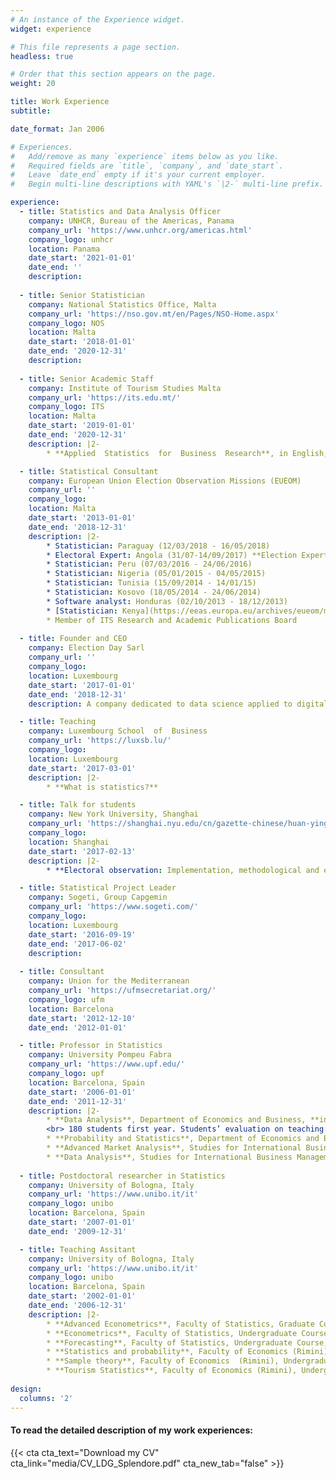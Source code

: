 ```yaml
---
# An instance of the Experience widget.
widget: experience

# This file represents a page section.
headless: true

# Order that this section appears on the page.
weight: 20

title: Work Experience
subtitle:

date_format: Jan 2006

# Experiences.
#   Add/remove as many `experience` items below as you like.
#   Required fields are `title`, `company`, and `date_start`.
#   Leave `date_end` empty if it's your current employer.
#   Begin multi-line descriptions with YAML's `|2-` multi-line prefix.

experience:
  - title: Statistics and Data Analysis Officer
    company: UNHCR, Bureau of the Americas, Panama
    company_url: 'https://www.unhcr.org/americas.html'
    company_logo: unhcr
    location: Panama
    date_start: '2021-01-01'
    date_end: ''
    description:
    
  - title: Senior Statistician
    company: National Statistics Office, Malta
    company_url: 'https://nso.gov.mt/en/Pages/NSO-Home.aspx'
    company_logo: NOS
    location: Malta
    date_start: '2018-01-01'
    date_end: '2020-12-31'
    description: 
        
  - title: Senior Academic Staff
    company: Institute of Tourism Studies Malta
    company_url: 'https://its.edu.mt/'
    company_logo: ITS
    location: Malta
    date_start: '2019-01-01'
    date_end: '2020-12-31'
    description: |2-
        * **Applied  Statistics  for  Business  Research**, in English, MBA in *International Hospitality Management*

  - title: Statistical Consultant
    company: European Union Election Observation Missions (EUEOM)
    company_url: ''
    company_logo:
    location: Malta
    date_start: '2013-01-01'
    date_end: '2018-12-31'
    description: |2-
        * Statistician: Paraguay (12/03/2018 - 16/05/2018)
        * Electoral Expert: Angola (31/07-14/09/2017) **Election Expert Mission (EEM)**
        * Statistician: Peru (07/03/2016 - 24/06/2016)
        * Statistician: Nigeria (05/01/2015 - 04/05/2015)
        * Statistician: Tunisia (15/09/2014 - 14/01/15)
        * Statistician: Kosovo (18/05/2014 - 24/06/2014)
        * Software analyst: Honduras (02/10/2013 - 18/12/2013)
        * [Statistician: Kenya](https://eeas.europa.eu/archives/eueom/missions/2013/kenya/core_team_en.htm) (19/01/2013 -05/04/2013).
        * Member of ITS Research and Academic Publications Board
        
  - title: Founder and CEO
    company: Election Day Sarl 
    company_url: ''
    company_logo:
    location: Luxembourg
    date_start: '2017-01-01'
    date_end: '2018-12-31'
    description: A company dedicated to data science applied to digital political campaigns.

  - title: Teaching
    company: Luxembourg School  of  Business
    company_url: 'https://luxsb.lu/'
    company_logo:
    location: Luxembourg
    date_start: '2017-03-01'
    description: |2-
        * **What is statistics?**

  - title: Talk for students
    company: New York University, Shanghai
    company_url: 'https://shanghai.nyu.edu/cn/gazette-chinese/huan-ying-fan-xiao-xin-xue-qi-de-di-yi-qi-hui-bao-ru-yue-er-zhi-heather-leejiao-shou'
    company_logo: 
    location: Shanghai
    date_start: '2017-02-13'
    description: |2-
        * **Electoral observation: Implementation, methodological and ethical issues**

  - title: Statistical Project Leader
    company: Sogeti, Group Capgemin
    company_url: 'https://www.sogeti.com/'
    company_logo:
    location: Luxembourg
    date_start: '2016-09-19'
    date_end: '2017-06-02'
    description: 
    
  - title: Consultant
    company: Union for the Mediterranean
    company_url: 'https://ufmsecretariat.org/'
    company_logo: ufm
    location: Barcelona
    date_start: '2012-12-10'
    date_end: '2012-01-01'

  - title: Professor in Statistics
    company: University Pompeu Fabra
    company_url: 'https://www.upf.edu/'
    company_logo: upf
    location: Barcelona, Spain
    date_start: '2006-01-01'
    date_end: '2011-12-31'
    description: |2-
        * **Data Analysis**, Department of Economics and Business, **in Spanish**, *2006-2011*
        <br> 180 students first year. Students’ evaluation on teaching quality: 7.67 over 10.
        * **Probability and Statistics**, Department of Economics and Business, **in English**, *2009-2011*
        * **Advanced Market Analysis**, Studies for International Business Management (ESCI), *2009-2011*
        * **Data Analysis**, Studies for International Business Management (ESCI), *2009-2011*
   
  - title: Postdoctoral researcher in Statistics
    company: University of Bologna, Italy
    company_url: 'https://www.unibo.it/it'
    company_logo: unibo
    location: Barcelona, Spain
    date_start: '2007-01-01'
    date_end: '2009-12-31'

  - title: Teaching Assitant
    company: University of Bologna, Italy
    company_url: 'https://www.unibo.it/it'
    company_logo: unibo
    location: Barcelona, Spain
    date_start: '2002-01-01'
    date_end: '2006-12-31'
    description: |2-
        * **Advanced Econometrics**, Faculty of Statistics, Graduate Course, *2004-2005*
        * **Econometrics**, Faculty of Statistics, Undergraduate Course, *2004-2005*
        * **Forecasting**, Faculty of Statistics, Undergraduate Course, *2004-2005*
        * **Statistics and probability**, Faculty of Economics (Rimini), Undergraduate Course, *2002-2003*
        * **Sample theory**, Faculty of Economics  (Rimini), Undergraduate Course, *2002-2003*
        * **Tourism Statistics**, Faculty of Economics (Rimini), Undergraduate Course, *2002-2003*
    
design:
  columns: '2'
---
```


#### To read the detailed description of my work experiences:

{{< cta cta_text="Download my CV" cta_link="media/CV_LDG_Splendore.pdf" cta_new_tab="false" >}}
